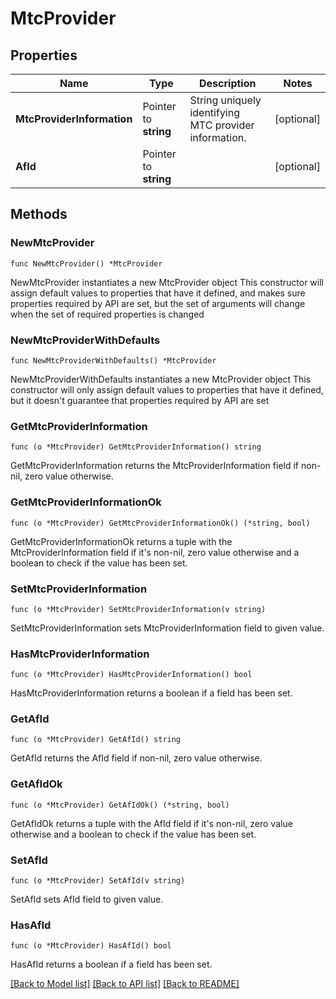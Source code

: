 # MtcProvider

## Properties

Name | Type | Description | Notes
------------ | ------------- | ------------- | -------------
**MtcProviderInformation** | Pointer to **string** | String uniquely identifying MTC provider information. | [optional] 
**AfId** | Pointer to **string** |  | [optional] 

## Methods

### NewMtcProvider

`func NewMtcProvider() *MtcProvider`

NewMtcProvider instantiates a new MtcProvider object
This constructor will assign default values to properties that have it defined,
and makes sure properties required by API are set, but the set of arguments
will change when the set of required properties is changed

### NewMtcProviderWithDefaults

`func NewMtcProviderWithDefaults() *MtcProvider`

NewMtcProviderWithDefaults instantiates a new MtcProvider object
This constructor will only assign default values to properties that have it defined,
but it doesn't guarantee that properties required by API are set

### GetMtcProviderInformation

`func (o *MtcProvider) GetMtcProviderInformation() string`

GetMtcProviderInformation returns the MtcProviderInformation field if non-nil, zero value otherwise.

### GetMtcProviderInformationOk

`func (o *MtcProvider) GetMtcProviderInformationOk() (*string, bool)`

GetMtcProviderInformationOk returns a tuple with the MtcProviderInformation field if it's non-nil, zero value otherwise
and a boolean to check if the value has been set.

### SetMtcProviderInformation

`func (o *MtcProvider) SetMtcProviderInformation(v string)`

SetMtcProviderInformation sets MtcProviderInformation field to given value.

### HasMtcProviderInformation

`func (o *MtcProvider) HasMtcProviderInformation() bool`

HasMtcProviderInformation returns a boolean if a field has been set.

### GetAfId

`func (o *MtcProvider) GetAfId() string`

GetAfId returns the AfId field if non-nil, zero value otherwise.

### GetAfIdOk

`func (o *MtcProvider) GetAfIdOk() (*string, bool)`

GetAfIdOk returns a tuple with the AfId field if it's non-nil, zero value otherwise
and a boolean to check if the value has been set.

### SetAfId

`func (o *MtcProvider) SetAfId(v string)`

SetAfId sets AfId field to given value.

### HasAfId

`func (o *MtcProvider) HasAfId() bool`

HasAfId returns a boolean if a field has been set.


[[Back to Model list]](../README.md#documentation-for-models) [[Back to API list]](../README.md#documentation-for-api-endpoints) [[Back to README]](../README.md)


